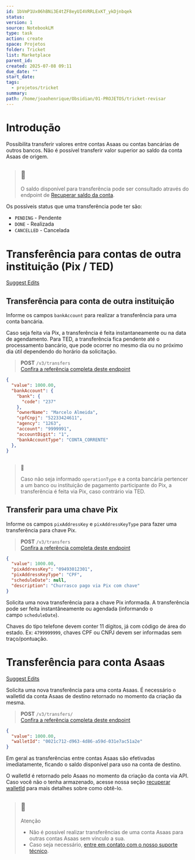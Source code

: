 ```yaml
---
id: 1bVmP1Ux06hBNi3E4tZF8eyUI4VRRLExKT_ykDjnbqek
status: 
version: 1
source: NotebookLM
type: task
action: create
space: Projetos
folder: Tricket
list: Marketplace
parent_id: 
created: 2025-07-08 09:11
due_date: ""
start_date: 
tags:
  - projetos/tricket
summary: 
path: /home/joaohenrique/Obsidian/01-PROJETOS/tricket-revisar
---
```




# Introdução



Possibilita transferir valores entre contas Asaas ou contas bancárias de outros bancos. Não é possível transferir valor superior ao saldo da conta Asaas de origem.

> ## 📘
> 
> O saldo disponível para transferência pode ser consultado através do endpoint de [Recuperar saldo da conta](https://docs.asaas.com/reference/recuperar-saldo-da-conta).

Os possíveis status que uma transferência pode ter são:

- `PENDING` - Pendente
- `DONE` - Realizada
- `CANCELLED` - Cancelada

# Transferência para contas de outra instituição (Pix / TED)

[Suggest Edits](https://docs.asaas.com/edit/transferencia-para-contas-de-outra-instituicao-pix-ted)

## Transferência para conta de outra instituição

[](https://docs.asaas.com/docs/transferencia-para-contas-de-outra-instituicao-pix-ted#transfer%C3%AAncia-para-conta-de-outra-institui%C3%A7%C3%A3o)

Informe os campos `bankAccount` para realizar a transferência para uma conta bancária.

Caso seja feita via Pix, a transferência é feita instantaneamente ou na data de agendamento. Para TED, a transferência fica pendente até o processamento bancário, que pode ocorrer no mesmo dia ou no próximo dia útil dependendo do horário da solicitação.

> **POST** `/v3/transfers`  
> [Confira a referência completa deste endpoint](https://docs.asaas.com/reference/transferir-para-conta-de-outra-instituicao-ou-chave-pix)

``` JSON
{
  "value": 1000.00,
  "bankAccount": {
    "bank": {
      "code": "237"
    },
    "ownerName": "Marcelo Almeida",
    "cpfCnpj": "52233424611",
    "agency": "1263",
    "account": "9999991",
    "accountDigit": "1",
    "bankAccountType": "CONTA_CORRENTE"
  },
}
```

> ##   
> 📘
> 
> Caso não seja informado `operationType` e a conta bancária pertencer a um banco ou instituição de pagamento participante do Pix, a transferência é feita via Pix, caso contrário via TED.

## Transferir para uma chave Pix

[](https://docs.asaas.com/docs/transferencia-para-contas-de-outra-instituicao-pix-ted#transferir-para-uma-chave-pix)

Informe os campos `pixAddressKey` e `pixAddressKeyType` para fazer uma transferência para chave Pix.

> **POST** `/v3/transfers`  
> [Confira a referência completa deste endpoint](https://docs.asaas.com/reference/transferir-para-conta-de-outra-instituicao-ou-chave-pix)

``` JSON
{
  "value": 1000.00,
  "pixAddressKey": "09493012301",
  "pixAddressKeyType": "CPF",
  "scheduleDate": null,
  "description": "Churrasco pago via Pix com chave"
}
```

Solicita uma nova transferência para a chave Pix informada. A transferência pode ser feita instantâneamente ou agendada (informando o campo `scheduleDate`).

Chaves do tipo telefone devem conter 11 dígitos, já com código de área do estado. Ex: `4799999999`, chaves CPF ou CNPJ devem ser informadas sem traço/pontuação.


# Transferência para conta Asaas

[Suggest Edits](https://docs.asaas.com/edit/transferencia-para-conta-asaas)

Solicita uma nova transferência para uma conta Asaas. É necessário o walletId da conta Asaas de destino retornado no momento da criação da mesma.

> **POST** `/v3/transfers/`  
> [Confira a referência completa deste endpoint](https://docs.asaas.com/reference/transferir-para-conta-asaas)

``` JSON
{
  "value": 1000.00,
  "walletId": "0021c712-d963-4d86-a59d-031e7ac51a2e"
}
```

Em geral as transferências entre contas Asaas são efetivadas imediatamente, ficando o saldo disponível para uso na conta de destino.

O walletId é retornado pelo Asaas no momento da criação da conta via API. Caso você não o tenha armazenado, acesse nossa seção [recuperar walletId](https://docs.asaas.com/reference/recuperar-walletid) para mais detalhes sobre como obtê-lo.

> ## 🚧
> 
> Atenção
> 
> - Não é possível realizar transferências de uma conta Asaas para outras contas Asaas sem vínculo a sua.
> - Caso seja necessário, [entre em contato com o nosso suporte técnico](https://docs.asaas.com/docs/entre-em-contato).